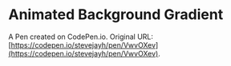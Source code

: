 # Animated Background Gradient

A Pen created on CodePen.io. Original URL: [https://codepen.io/stevejayh/pen/VwvOXev](https://codepen.io/stevejayh/pen/VwvOXev).


